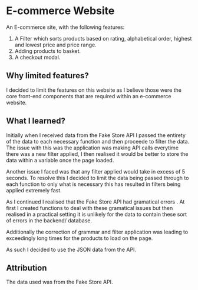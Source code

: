 
# E-commerce Website

An E-commerce site, with the following features:
1. A Filter which sorts products based on rating, alphabetical order, highest and lowest price and price range.
2. Adding products to basket.
3. A checkout modal.

## Why limited features?
I decided to limit the features on this website as I believe those were the core front-end components that are required within an e-commerce website.

## What I learned?
Initially when I received data from the Fake Store API I passed the entirety of the data to each necessary function and then proceede to filter the data.
The issue with this was the application was making API calls everytime there was a new filter applied, I then realised it would be better to store the data within a variable once the page loaded.

Another issue I faced was that any filter applied would take in excess of 5 seconds. To resolve this I decided to limit the data being passed through to each function to only what is necessary this has resulted in filters being applied extremely fast.

As I continued I realised that the Fake Store API had gramatical errors . At first I created functions to deal with these gramatical issues but then realised in a practical setting it is unlikely for the data to contain these sort of errors in the backend/ database.

Additionally the correction of grammar and filter application was leading to exceedingly long times for the products to load on the page.

As such I decided to use the JSON data from the API.

## Attribution
The data used was from the Fake Store API. 
